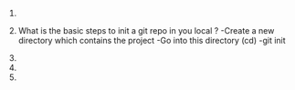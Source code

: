 1.
2. What is the basic steps to init a git repo in you local ?
  -Create a new directory which contains the project
  -Go into this directory (cd)
  -git init

3.
4.
5.
